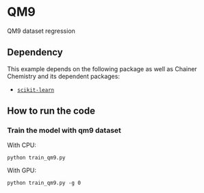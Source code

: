 # QM9

QM9 dataset regression

## Dependency

This example depends on the following package as well as Chainer Chemistry and its dependent packages:

- [`scikit-learn`](http://scikit-learn.org/stable/)

## How to run the code

### Train the model with qm9 dataset

With CPU:
```angular2html
python train_qm9.py
```

With GPU:
```angular2html
python train_qm9.py -g 0
```
